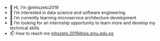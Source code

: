 - 👋 Hi, I’m @mhszeto2019
- 👀 I’m interested in data science and software engineering
- 🌱 I’m currently learning microservice architecture development
- 💞️ I’m looking for an internship opportunity to learn more and develop my technical skills
- 📫 How to reach me mhszeto.2019@sis.smu.edu.sg

<!---
mhszeto2019/mhszeto2019 is a ✨ special ✨ repository because its `README.md` (this file) appears on your GitHub profile.
You can click the Preview link to take a look at your changes.
--->
